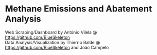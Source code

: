 # Methane Emissions and Abatement Analysis

Web Scraping/Dashboard by António Vilela @ https://github.com/BlueSkeleton </br>
Data Analysis/Visualization by Thierno Balde @ https://github.com/BlueSkeleton and João Campelo
